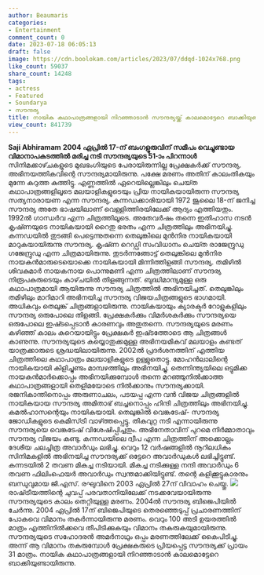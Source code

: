 ```yaml
---
author: Beaumaris
categories:
- Entertainment
comment_count: 0
date: 2023-07-18 06:05:13
draft: false
image: https://cdn.boolokam.com/articles/2023/07/ddqd-1024x768.png
like_count: 59037
share_count: 14248
tags:
- actress
- Featured
- Soundarya
- സൗന്ദര്യ
title: നായിക കഥാപാത്രങ്ങളായി നിറഞ്ഞാടാൻ സൗന്ദര്യയ്ക്ക് കാലമൊട്ടേറെ ബാക്കിയുണ്ടായിരുന്നു....
view_count: 841739
---
```


**Saji Abhiramam** **2004 ഏപ്രിൽ 17-ന് ബംഗളൂരുവിന് സമീപം വെച്ചുണ്ടായ വിമാനാപകടത്തിൽ മരിച്ച നടി സൗന്ദര്യയുടെ 51-ാം പിറന്നാൾ** സിനിമക്കാഴ്‍ചകളുടെ മുഖഭംഗിയുടെ പേരായിരുന്നില്ല പ്രേക്ഷകര്‍ക്ക് സൗന്ദര്യ. അഭിനയത്തികവിന്റെ സൗന്ദര്യമായിരുന്നു. പക്ഷേ മരണം അതിന് കാലംതികയും മുന്നേ കറുത്ത കുത്തിട്ടു. എണ്ണത്തില്‍ ഏറെയില്ലെങ്കിലും ചെയ്‍ത കഥാപാത്രങ്ങളിലൂടെ മലയാളികളുടെയും പ്രിയ നായികയായിരുന്ന സൗന്ദര്യ സത്യനാരായണ എന്ന സൗന്ദര്യ. കന്നഡക്കാരിയായി 1972 ജൂലൈ 18-ന് ജനിച്ച സൗന്ദര്യ അതേ ഭാഷയിലാണ് വെള്ളിത്തിരയിലേക്ക് ആദ്യം എത്തിയതും. 1992ല്‍ ഗാന്ധര്‍വ എന്ന ചിത്രത്തിലൂടെ. അതേവര്‍ഷം തന്നെ ഇതിഹാസ നടൻ കൃഷ്‍ണയുടെ നായികയായി റൈതു ഭരതം എന്ന ചിത്രത്തിലും അഭിനയിച്ചു. കന്നഡയില്‍ തുടങ്ങി പെട്ടെന്നുതന്നെ തെലുങ്കിലെ മുൻനിര നായികയായി മാറുകയായിരുന്നു സൗന്ദര്യ. [](https://cdn.boolokam.com/articles/2023/07/rrrttttt.jpg)കൃഷ്‍ണ റെഡ്ഡി സംവിധാനം ചെയ്‍ത രാജേന്ദ്രുഡു ഗജേന്ദ്രുഡു എന്ന ചിത്രമായിരുന്നു. തുടര്‍ന്നങ്ങോട്ട് തെലുങ്കിലെ മുൻനിര നായകൻമാരുടെയൊക്കെ നായികയായി മിന്നിത്തിളങ്ങി സൗന്ദര്യ. തമിഴില്‍ ശിവകുമാര്‍ നായകനായ പൊന്നുമണി എന്ന ചിത്രത്തിലാണ് സൗന്ദര്യ നിരൂപകരുടെയും കാഴ്‍ചയില്‍ തിളങ്ങുന്നത്. ബുദ്ധിമാന്ദ്യമുള്ള ഒരു കഥാപാത്രമായി ആയിരുന്നു സൗന്ദര്യ ചിത്രത്തില്‍ അഭിനയിച്ചത്. തെലുങ്കിലും തമിഴിലും മാറിമാറി അഭിനയിച്ച സൗന്ദര്യ വിജയചിത്രങ്ങളുടെ ഭാഗമായി. അധികവും തെലുങ്ക് ചിത്രങ്ങളായിരുന്നു. നായികയായും ക്യാരക്ടര്‍ റോളുകളിലും സൗന്ദര്യ ഒരുപോലെ തിളങ്ങി. പ്രേക്ഷകര്‍ക്കും വിമര്‍ശകര്‍ക്കും സൗന്ദര്യയെ ഒരുപോലെ ഇഷ്‍ടപ്പെടാൻ കാരണവും അതുതന്നെ. സൗന്ദര്യയുടെ മരണം കഴിഞ്ഞ് കാലം കുറെയായിട്ടും പ്രേക്ഷകര്‍ ഇഷ്‍ടത്തോടെ ആ ചിത്രങ്ങള്‍ കാണുന്നു. സൗന്ദര്യയുടെ കയ്യൊതുക്കമുള്ള അഭിനയമികവ് മലയാളം കണ്ടത് യാത്രക്കാരുടെ ശ്രദ്ധയിലായിരുന്നു. 2002ല്‍ പ്രദര്‍ശനത്തിന് എത്തിയ ചിത്രത്തിലെ കഥാപാത്രം മലയാളികളുടെ ഉള്ളുതൊട്ടു. മോഹൻലാലിന്റെ നായികയായി കിളിച്ചുണ്ടം മാമ്പഴത്തിലും അഭിനയിച്ചു. തെന്നിന്ത്യയിലെ ഒട്ടുമിക്ക നായകൻമാര്‍ക്കൊപ്പം അഭിനയിക്കുമ്പോള്‍ തന്നെ മറഞ്ഞുനില്‍ക്കാത്ത കഥാപാത്രങ്ങളായി തെളിമയോടെ നില്‍ക്കാനും സൗന്ദര്യക്കായി. രജനികാന്തിനൊപ്പം അരുണാചലം, പടയപ്പ എന്ന വൻ വിജയ ചിത്രങ്ങളില്‍ നായികയായ സൗന്ദര്യ അമിതാഭ് ബച്ചനൊപ്പം ഹിന്ദി ചിത്രത്തിലും അഭിനയിച്ചു. കമല്‍ഹാസന്റെയും നായികയായി. തെലുങ്കില്‍ വെങ്കടേഷ്- സൗന്ദര്യ ജോഡികളുടെ കെമിസ്‍ട്രി വാഴ്‍ത്തപ്പെട്ടു. തികവുറ്റ നടി എന്നായിരുന്നു സൗന്ദര്യയെ വെങ്കടേഷ് വിശേഷിപ്പിച്ചതും. അഭിനേതാവിന് പുറമെ നിര്‍മ്മാതാവും സൗന്ദര്യ വിജയം കണ്ടു. കന്നഡയിലെ ദ്വീപ എന്ന ചിത്രത്തിന് അക്കൊല്ലം ദേശീയ ചലച്ചിത്ര അവാര്‍ഡും ലഭിച്ചു. വെറും 12 വര്‍ഷങ്ങളില്‍ നൂറിലധികം സിനിമകളില്‍ അഭിനയിച്ച സൗന്ദര്യക്ക് ഒട്ടേറെ അവാര്‍ഡുകള്‍ ലഭിച്ചിട്ടുണ്ട്. കന്നടയില്‍ 2 തവണ മികച്ച നടിയായി. മികച്ച നടിക്കുള്ള നന്ദി അവാര്‍ഡും 6 തവണ ഫിലിംഫെയര്‍ അവാര്‍ഡും സ്വന്തമാക്കിയിട്ടുണ്ട്. തന്റെ കളിക്കൂട്ടുകാരനും ബന്ധുവുമായ ജി.എസ്. രഘുവിനെ 2003 ഏപ്രിൽ 27ന് വിവാഹം ചെയ്തു. [![](https://cdn.boolokam.com/articles/2023/07/ddqd-1024x768.png)](https://cdn.boolokam.com/articles/2023/07/ddqd.png)രാഷ്‍ട്രീയത്തിന്റെ ചുവപ്പ് പരവതാനിയിലേക്ക് നടക്കവേയായിരുന്നു സൗന്ദര്യയുടെ കാലം തെറ്റിയുള്ള മരണം. 2004ല്‍ സൗന്ദര്യ ബിജെപിയില്‍ ചേര്‍ന്നു. 2004 ഏപ്രില്‍ 17ന് ബിജെപിയുടെ തെരഞ്ഞെടുപ്പ് പ്രചാരണത്തിന് പോകവെ വിമാനം തകര്‍ന്നായിരുന്നു മരണം. വെറും 100 അടി ഉയരത്തില്‍ മാത്രം എത്തിനില്‍ക്കവെ തീപിടിക്കുകയും വിമാനം തകരുകയുമായിരുന്നു. സൗന്ദര്യയുടെ സഹോദരൻ അമര്‍നാഥും ഒപ്പം മരണത്തിലേക്ക് കൈപിടിച്ചു. അന്ന് ആ വിമാനം തകരുമ്പോള്‍ പ്രേക്ഷകരുടെ പ്രിയപ്പെട്ട സൗന്ദര്യക്ക് പ്രായം 31 മാത്രം. നായിക കഥാപാത്രങ്ങളായി നിറഞ്ഞാടാൻ കാലമൊട്ടേറെ ബാക്കിയുണ്ടായിരുന്നു.
